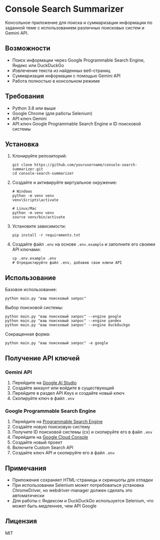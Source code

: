 # Console Search Summarizer

Консольное приложение для поиска и суммаризации информации по заданной теме с использованием различных поисковых систем и Gemini API.

## Возможности

- Поиск информации через Google Programmable Search Engine, Яндекс или DuckDuckGo
- Извлечение текста из найденных веб-страниц
- Суммаризация информации с помощью Gemini API
- Работа полностью в консольном режиме

## Требования

- Python 3.8 или выше
- Google Chrome (для работы Selenium)
- API ключ Gemini
- API ключ Google Programmable Search Engine и ID поисковой системы

## Установка

1. Клонируйте репозиторий:
   ```
   git clone https://github.com/yourusername/console-search-summarizer.git
   cd console-search-summarizer
   ```

2. Создайте и активируйте виртуальное окружение:
   ```
   # Windows
   python -m venv venv
   venv\Scripts\activate

   # Linux/Mac
   python -m venv venv
   source venv/bin/activate
   ```

3. Установите зависимости:
   ```
   pip install -r requirements.txt
   ```

4. Создайте файл `.env` на основе `.env.example` и заполните его своими API ключами:
   ```
   cp .env.example .env
   # Отредактируйте файл .env, добавив свои ключи API
   ```

## Использование

Базовое использование:
```
python main.py "ваш поисковый запрос"
```

Выбор поисковой системы:
```
python main.py "ваш поисковый запрос" --engine google
python main.py "ваш поисковый запрос" --engine yandex
python main.py "ваш поисковый запрос" --engine duckduckgo
```

Сокращенная форма:
```
python main.py "ваш поисковый запрос" -e google
```

## Получение API ключей

### Gemini API

1. Перейдите на [Google AI Studio](https://ai.google.dev/)
2. Создайте аккаунт или войдите в существующий
3. Перейдите в раздел API Keys и создайте новый ключ
4. Скопируйте ключ в файл `.env`

### Google Programmable Search Engine

1. Перейдите на [Programmable Search Engine](https://programmablesearchengine.google.com/about/)
2. Создайте новую поисковую систему
3. Получите ID поисковой системы (cx) и скопируйте его в файл `.env`
4. Перейдите на [Google Cloud Console](https://console.cloud.google.com/)
5. Создайте новый проект
6. Включите Custom Search API
7. Создайте ключ API и скопируйте его в файл `.env`

## Примечания

- Приложение сохраняет HTML-страницы и скриншоты для отладки
- При использовании Selenium может потребоваться установка ChromeDriver, но webdriver-manager должен сделать это автоматически
- Для работы с Яндексом и DuckDuckGo используется Selenium, что может быть медленнее, чем API Google

## Лицензия

MIT 